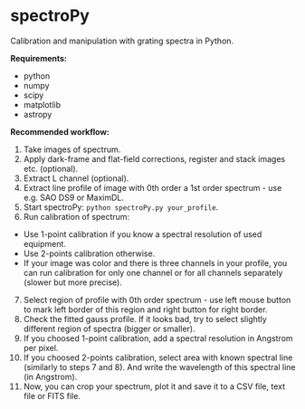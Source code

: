 # spectroPy
 Calibration and manipulation with grating spectra in Python.
 
 __Requirements:__
 * python
 * numpy
 * scipy
 * matplotlib
 * astropy
 
 
 __Recommended workflow:__
 
 1. Take images of spectrum.
 2. Apply dark-frame and flat-field corrections, register and stack images etc. (optional).
 3. Extract L channel (optional).
 4. Extract line profile of image with 0th order a 1st order spectrum - use e.g. SAO DS9 or MaximDL.
 5. Start spectroPy: `python spectroPy.py your_profile`.
 6. Run calibration of spectrum:
   * Use 1-point calibration if you know a spectral resolution of used equipment.
   * Use 2-points calibration otherwise.
   * If your image was color and there is three channels in your profile, you can run calibration for only one channel or for all channels separately (slower but more precise).
 7. Select region of profile with 0th order spectrum - use left mouse button to mark left border of this region and right button for right border.
 8. Check the fitted gauss profile. If it looks bad, try to select slightly different region of spectra (bigger or smaller).
 9. If you choosed 1-point calibration, add a spectral resolution in Angstrom per pixel.
 10. If you choosed 2-points calibration, select area with known spectral line (similarly to steps 7 and 8). And write the wavelength of this spectral line (in Angstrom).
 11. Now, you can crop your spectrum, plot it and save it to a CSV file, text file or FITS file.
 
